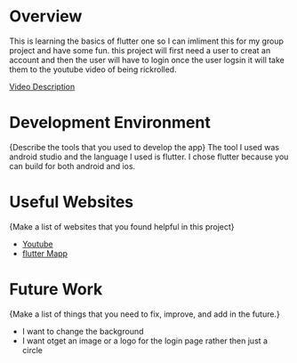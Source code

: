 # Overview

This is learning the basics of flutter one so I can imliment this for my group project and have some fun.
this project will first need a user to creat an account and then the user will have to login once the user
logsin it will take them to the youtube video of being rickrolled.

[Video Description](https://youtu.be/5JbwphM3qxY)

# Development Environment

{Describe the tools that you used to develop the app}
The tool I used was android studio and the language I used is flutter. I chose flutter because you can build for both android and ios.


# Useful Websites

{Make a list of websites that you found helpful in this project}
* [Youtube](https://www.youtube.com/watch?v=VIoxVwY5emE)
* [flutter Mapp](https://www.youtube.com/@FlutterMapp/videos)

# Future Work

{Make a list of things that you need to fix, improve, and add in the future.}
* I want to change the background
* I want otget an image or a logo for the login page rather then just a circle
